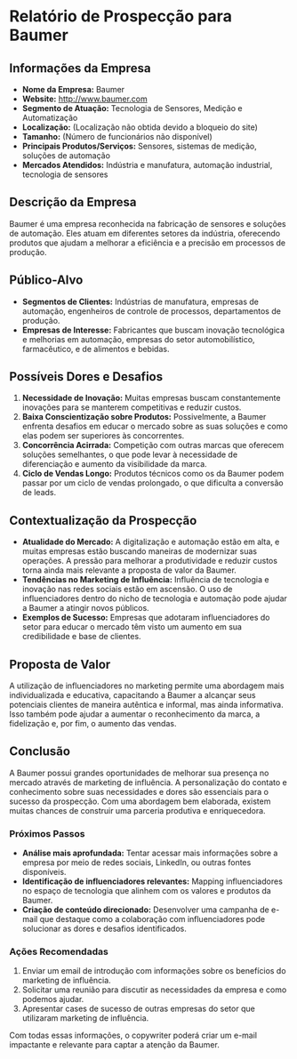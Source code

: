 # Relatório de Prospecção para Baumer

## Informações da Empresa
- **Nome da Empresa:** Baumer
- **Website:** http://www.baumer.com
- **Segmento de Atuação:** Tecnologia de Sensores, Medição e Automatização
- **Localização:** (Localização não obtida devido a bloqueio do site)
- **Tamanho:** (Número de funcionários não disponível)
- **Principais Produtos/Serviços:** Sensores, sistemas de medição, soluções de automação
- **Mercados Atendidos:** Indústria e manufatura, automação industrial, tecnologia de sensores

## Descrição da Empresa
Baumer é uma empresa reconhecida na fabricação de sensores e soluções de automação. Eles atuam em diferentes setores da indústria, oferecendo produtos que ajudam a melhorar a eficiência e a precisão em processos de produção.

## Público-Alvo
- **Segmentos de Clientes:** Indústrias de manufatura, empresas de automação, engenheiros de controle de processos, departamentos de produção.
- **Empresas de Interesse:** Fabricantes que buscam inovação tecnológica e melhorias em automação, empresas do setor automobilístico, farmacêutico, e de alimentos e bebidas.

## Possíveis Dores e Desafios
1. **Necessidade de Inovação:** Muitas empresas buscam constantemente inovações para se manterem competitivas e reduzir custos.
2. **Baixa Conscientização sobre Produtos:** Possivelmente, a Baumer enfrenta desafios em educar o mercado sobre as suas soluções e como elas podem ser superiores às concorrentes.
3. **Concorrência Acirrada:** Competição com outras marcas que oferecem soluções semelhantes, o que pode levar à necessidade de diferenciação e aumento da visibilidade da marca.
4. **Ciclo de Vendas Longo:** Produtos técnicos como os da Baumer podem passar por um ciclo de vendas prolongado, o que dificulta a conversão de leads.

## Contextualização da Prospecção
- **Atualidade do Mercado:** A digitalização e automação estão em alta, e muitas empresas estão buscando maneiras de modernizar suas operações. A pressão para melhorar a produtividade e reduzir custos torna ainda mais relevante a proposta de valor da Baumer.
- **Tendências no Marketing de Influência:** Influência de tecnologia e inovação nas redes sociais estão em ascensão. O uso de influenciadores dentro do nicho de tecnologia e automação pode ajudar a Baumer a atingir novos públicos.
- **Exemplos de Sucesso:** Empresas que adotaram influenciadores do setor para educar o mercado têm visto um aumento em sua credibilidade e base de clientes.

## Proposta de Valor
A utilização de influenciadores no marketing permite uma abordagem mais individualizada e educativa, capacitando a Baumer a alcançar seus potenciais clientes de maneira autêntica e informal, mas ainda informativa. Isso também pode ajudar a aumentar o reconhecimento da marca, a fidelização e, por fim, o aumento das vendas.

## Conclusão
A Baumer possui grandes oportunidades de melhorar sua presença no mercado através de marketing de influência. A personalização do contato e conhecimento sobre suas necessidades e dores são essenciais para o sucesso da prospecção. Com uma abordagem bem elaborada, existem muitas chances de construir uma parceria produtiva e enriquecedora. 

### Próximos Passos
- **Análise mais aprofundada:** Tentar acessar mais informações sobre a empresa por meio de redes sociais, LinkedIn, ou outras fontes disponíveis.
- **Identificação de influenciadores relevantes:** Mapping influenciadores no espaço de tecnologia que alinhem com os valores e produtos da Baumer.
- **Criação de conteúdo direcionado:** Desenvolver uma campanha de e-mail que destaque como a colaboração com influenciadores pode solucionar as dores e desafios identificados.

### Ações Recomendadas
1. Enviar um email de introdução com informações sobre os benefícios do marketing de influência.
2. Solicitar uma reunião para discutir as necessidades da empresa e como podemos ajudar.
3. Apresentar cases de sucesso de outras empresas do setor que utilizaram marketing de influência.

Com todas essas informações, o copywriter poderá criar um e-mail impactante e relevante para captar a atenção da Baumer.